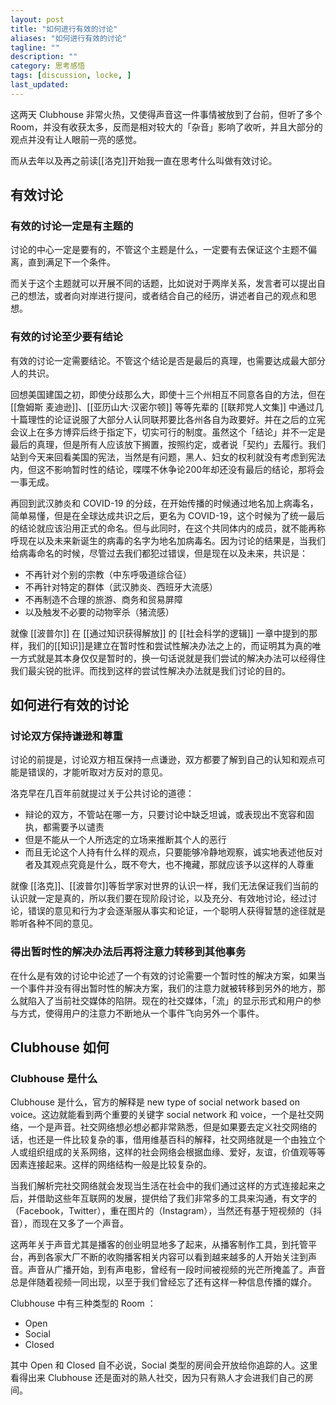 ```yaml
---
layout: post
title: "如何进行有效的讨论"
aliases: "如何进行有效的讨论"
tagline: ""
description: ""
category: 思考感悟
tags: [discussion, locke, ]
last_updated: 
---
```



这两天 Clubhouse 非常火热，又使得声音这一件事情被放到了台前，但听了多个 Room，并没有收获太多，反而是相对较大的「杂音」影响了收听，并且大部分的观点并没有让人眼前一亮的感觉。

而从去年以及再之前读[[洛克]]开始我一直在思考什么叫做有效讨论。

## 有效讨论

### 有效的讨论一定是有主题的
讨论的中心一定是要有的，不管这个主题是什么，一定要有去保证这个主题不偏离，直到满足下一个条件。

而关于这个主题就可以开展不同的话题，比如说对于两岸关系，发言者可以提出自己的想法，或者向对岸进行提问，或者结合自己的经历，讲述者自己的观点和思想。

### 有效的讨论至少要有结论
有效的讨论一定需要结论。不管这个结论是否是最后的真理，也需要达成最大部分人的共识。

回想美国建国之初，即使分歧那么大，即使十三个州相互不同意各自的方法，但在 [[詹姆斯 麦迪逊]]、[[亚历山大·汉密尔顿]] 等等先辈的 [[联邦党人文集]] 中通过几十篇理性的论证说服了大部分人认同联邦要比各州各自为政要好。并在之后的立宪会议上在多方博弈后终于指定下，切实可行的制度。虽然这个「结论」并不一定是最后的真理，但是所有人应该放下搁置，按照约定，或者说「契约」去履行。我们站到今天来回看美国的宪法，当然是有问题，黑人、妇女的权利就没有考虑到宪法内，但这不影响暂时性的结论，喋喋不休争论200年却还没有最后的结论，那将会一事无成。

再回到武汉肺炎和 COVID-19 的分歧，在开始传播的时候通过地名加上病毒名，简单易懂，但是在全球达成共识之后，更名为 COVID-19，这个时候为了统一最后的结论就应该沿用正式的命名。但与此同时，在这个共同体内的成员，就不能再称呼现在以及未来新诞生的病毒的名字为地名加病毒名。因为讨论的结果是，当我们给病毒命名的时候，尽管过去我们都犯过错误，但是现在以及未来，共识是：

- 不再针对个别的宗教（中东呼吸道综合征）
- 不再针对特定的群体（武汉肺炎、西班牙大流感）
- 不再制造不合理的旅游、商务和贸易屏障
- 以及触发不必要的动物宰杀（猪流感）
 
 
就像 [[波普尔]] 在 [[通过知识获得解放]] 的 [[社会科学的逻辑]] 一章中提到的那样，我们的[[知识]]是建立在暂时性和尝试性解决办法之上的，而证明其为真的唯一方式就是其本身仅仅是暂时的，换一句话说就是我们尝试的解决办法可以经得住我们最尖锐的批评。而找到这样的尝试性解决办法就是我们讨论的目的。
 
## 如何进行有效的讨论


### 讨论双方保持谦逊和尊重

讨论的前提是，讨论双方相互保持一点谦逊，双方都要了解到自己的认知和观点可能是错误的，才能听取对方反对的意见。

洛克早在几百年前就提过关于公共讨论的道德：

- 辩论的双方，不管站在哪一方，只要讨论中缺乏坦诚，或表现出不宽容和固执，都需要予以谴责
- 但是不能从一个人所选定的立场来推断其个人的恶行
- 而且无论这个人持有什么样的观点，只要能够冷静地观察，诚实地表述他反对者及其观点究竟是什么，既不夸大，也不掩藏，那就应该予以这样的人尊重

 
就像 [[洛克]]、[[波普尔]]等哲学家对世界的认识一样，我们无法保证我们当前的认识就一定是真的，所以我们要在现阶段讨论，以及充分、有效地讨论，经过讨论，错误的意见和行为才会逐渐服从事实和论证，一个聪明人获得智慧的途径就是聆听各种不同的意见。


### 得出暂时性的解决办法后再将注意力转移到其他事务
在什么是有效的讨论中论述了一个有效的讨论需要一个暂时性的解决方案，如果当一个事件并没有得出暂时性的解决方案，我们的注意力就被转移到另外的地方，那么就陷入了当前社交媒体的陷阱。现在的社交媒体，「流」的显示形式和用户的参与方式，使得用户的注意力不断地从一个事件飞向另外一个事件。

## Clubhouse 如何

### Clubhouse 是什么
Clubhouse 是什么，官方的解释是 new type of social network based on voice。这边就能看到两个重要的关键字  social network 和 voice，一个是社交网络，一个是声音。社交网络想必想必都非常熟悉，但是如果要去定义社交网络的话，也还是一件比较复杂的事，借用维基百科的解释，社交网络就是一个由独立个人或组织组成的关系网络，这样的社会网络会根据血缘、爱好，友谊，价值观等等因素连接起来。这样的网络结构一般是比较复杂的。

当我们解析完社交网络就会发现当生活在社会中的我们通过这样的方式连接起来之后，并借助这些年互联网的发展，提供给了我们非常多的工具来沟通，有文字的（Facebook，Twitter），重在图片的（Instagram），当然还有基于短视频的（抖音），而现在又多了一个声音。

这两年关于声音尤其是播客的创业明显地多了起来，从播客制作工具，到托管平台，再到各家大厂不断的收购播客相关内容可以看到越来越多的人开始关注到声音。声音从广播开始，到有声电影，曾经有一段时间被视频的光芒所掩盖了。声音总是伴随着视频一同出现，以至于我们曾经忘了还有这样一种信息传播的媒介。

Clubhouse 中有三种类型的 Room ：

- Open
- Social
- Closed

其中 Open 和 Closed 自不必说，Social 类型的房间会开放给你追踪的人。这里看得出来 Clubhouse 还是面对的熟人社交，因为只有熟人才会进我们自己的房间。


